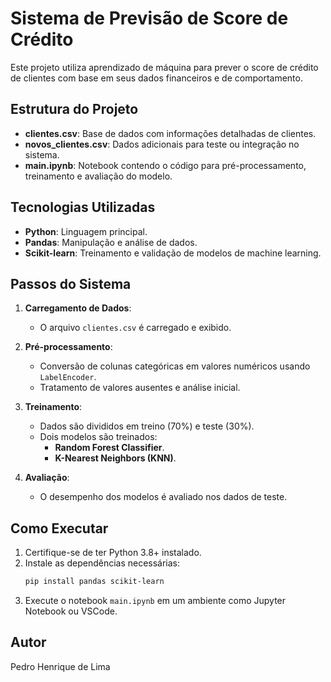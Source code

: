 
# Sistema de Previsão de Score de Crédito

Este projeto utiliza aprendizado de máquina para prever o score de crédito de clientes com base em seus dados financeiros e de comportamento.

## Estrutura do Projeto

- **clientes.csv**: Base de dados com informações detalhadas de clientes.
- **novos_clientes.csv**: Dados adicionais para teste ou integração no sistema.
- **main.ipynb**: Notebook contendo o código para pré-processamento, treinamento e avaliação do modelo.

## Tecnologias Utilizadas

- **Python**: Linguagem principal.
- **Pandas**: Manipulação e análise de dados.
- **Scikit-learn**: Treinamento e validação de modelos de machine learning.

## Passos do Sistema

1. **Carregamento de Dados**:
   - O arquivo `clientes.csv` é carregado e exibido.

2. **Pré-processamento**:
   - Conversão de colunas categóricas em valores numéricos usando `LabelEncoder`.
   - Tratamento de valores ausentes e análise inicial.

3. **Treinamento**:
   - Dados são divididos em treino (70%) e teste (30%).
   - Dois modelos são treinados:
     - **Random Forest Classifier**.
     - **K-Nearest Neighbors (KNN)**.

4. **Avaliação**:
   - O desempenho dos modelos é avaliado nos dados de teste.

## Como Executar

1. Certifique-se de ter Python 3.8+ instalado.
2. Instale as dependências necessárias:
   ```bash
   pip install pandas scikit-learn
   ```
3. Execute o notebook `main.ipynb` em um ambiente como Jupyter Notebook ou VSCode.

## Autor

Pedro Henrique de Lima
